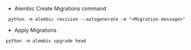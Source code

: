 - Alembic Create Migrations command 
```
 python -m alembic revision --autogenerate -m "<Migration message>"
```
- Apply Migrations 
```
python -m alembic upgrade head
```
